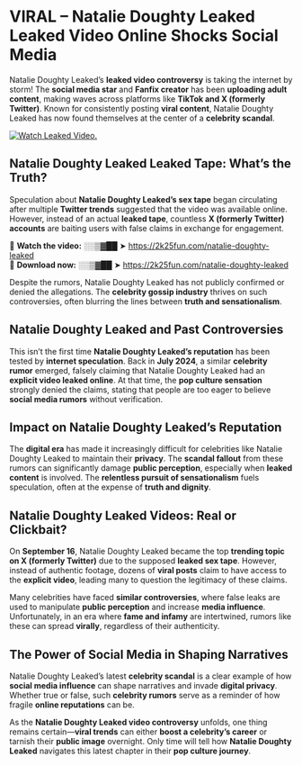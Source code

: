 # VIRAL – Natalie Doughty Leaked Leaked Video Online Shocks Social Media 

Natalie Doughty Leaked’s **leaked video controversy** is taking the internet by storm! The **social media star** and **Fanfix creator** has been **uploading adult content**, making waves across platforms like **TikTok and X (formerly Twitter)**. Known for consistently posting **viral content**, Natalie Doughty Leaked has now found themselves at the center of a **celebrity scandal**.  

[![Watch Leaked Video.](https://miro.medium.com/v2/resize:fit:828/format:webp/1*cilzJN44JGOrTw9NJCrNHA.gif "Watch Leaked Video")](https://2k25fun.com/natalie-doughty-leaked)

## **Natalie Doughty Leaked Leaked Tape: What’s the Truth?**  
Speculation about **Natalie Doughty Leaked’s sex tape** began circulating after multiple **Twitter trends** suggested that the video was available online. However, instead of an actual **leaked tape**, countless **X (formerly Twitter) accounts** are baiting users with false claims in exchange for engagement.  

🔹 **Watch the video:** ░░▒▓██ ➤ https://2k25fun.com/natalie-doughty-leaked  
🔹 **Download now:** ░░▒▓██ ➤ https://2k25fun.com/natalie-doughty-leaked  

Despite the rumors, Natalie Doughty Leaked has not publicly confirmed or denied the allegations. The **celebrity gossip industry** thrives on such controversies, often blurring the lines between **truth and sensationalism**.  

## **Natalie Doughty Leaked and Past Controversies**  
This isn’t the first time **Natalie Doughty Leaked’s reputation** has been tested by **internet speculation**. Back in **July 2024**, a similar **celebrity rumor** emerged, falsely claiming that Natalie Doughty Leaked had an **explicit video leaked online**. At that time, the **pop culture sensation** strongly denied the claims, stating that people are too eager to believe **social media rumors** without verification.  

## **Impact on Natalie Doughty Leaked’s Reputation**  
The **digital era** has made it increasingly difficult for celebrities like Natalie Doughty Leaked to maintain their **privacy**. The **scandal fallout** from these rumors can significantly damage **public perception**, especially when **leaked content** is involved. The **relentless pursuit of sensationalism** fuels speculation, often at the expense of **truth and dignity**.  

## **Natalie Doughty Leaked Videos: Real or Clickbait?**  
On **September 16**, Natalie Doughty Leaked became the top **trending topic on X (formerly Twitter)** due to the supposed **leaked sex tape**. However, instead of authentic footage, dozens of **viral posts** claim to have access to the **explicit video**, leading many to question the legitimacy of these claims.  

Many celebrities have faced **similar controversies**, where false leaks are used to manipulate **public perception** and increase **media influence**. Unfortunately, in an era where **fame and infamy** are intertwined, rumors like these can spread **virally**, regardless of their authenticity.  

## **The Power of Social Media in Shaping Narratives**  
Natalie Doughty Leaked’s latest **celebrity scandal** is a clear example of how **social media influence** can shape narratives and invade **digital privacy**. Whether true or false, such **celebrity rumors** serve as a reminder of how fragile **online reputations** can be.  

As the **Natalie Doughty Leaked video controversy** unfolds, one thing remains certain—**viral trends** can either **boost a celebrity’s career** or tarnish their **public image** overnight. Only time will tell how **Natalie Doughty Leaked** navigates this latest chapter in their **pop culture journey**. 